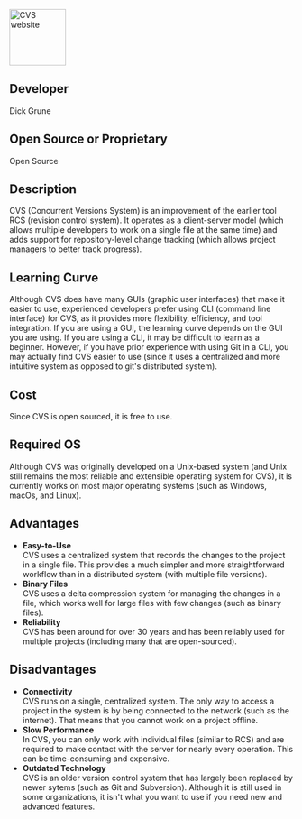 <a href="https://cvs.nongnu.org/"><img src= "https://images.assetsdelivery.com/compings_v2/dizanna/dizanna2107/dizanna210701805.jpg" alt="CVS website" width=100px height=100px align="middle"/></a>

## Developer
Dick Grune

## Open Source or Proprietary
Open Source

## Description
CVS (Concurrent Versions System) is an improvement of the earlier tool RCS (revision control system). It operates as a client-server model (which allows multiple developers to work on a single file at the same time) and adds support for repository-level change tracking (which allows project managers to better track progress).

## Learning Curve
Although CVS does have many GUIs (graphic user interfaces) that make it easier to use, experienced developers prefer using CLI (command line interface) for CVS, as it provides more flexibility, efficiency, and tool integration. If you are using a GUI, the learning curve depends on the GUI you are using. If you are using a CLI, it may be difficult to learn as a beginner. However, if you have prior experience with using Git in a CLI, you may actually find CVS easier to use (since it uses a centralized and more intuitive system as opposed to git's distributed system).

## Cost
Since CVS is open sourced, it is free to use.

## Required OS
Although CVS was originally developed on a Unix-based system (and Unix still remains the most reliable and extensible operating system for CVS), it is currently works on most major operating systems (such as Windows, macOs, and Linux).

## Advantages
* **Easy-to-Use**  
  CVS uses a centralized system that records the changes to the project in a single file. This provides a much simpler and more straightforward workflow than in a distributed system (with multiple file versions).
* **Binary Files**  
  CVS uses a delta compression system for managing the changes in a file, which works well for large files with few changes (such as binary files).
* **Reliability**  
  CVS has been around for over 30 years and has been reliably used for multiple projects (including many that are open-sourced).
  
## Disadvantages
* **Connectivity**  
   CVS runs on a single, centralized system. The only way to access a project in the system is by being connected to the network (such as the internet). That means that you cannot work on a project offline.
* **Slow Performance**  
  In CVS, you can only work with individual files (similar to RCS) and are required to make contact with the server for nearly every operation. This can be time-consuming and expensive.
* **Outdated Technology**  
  CVS is an older version control system that has largely been replaced by newer sytems (such as Git and Subversion). Although it is still used in some organizations, it isn't what you want to use if you need new and advanced features.
